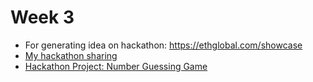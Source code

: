 # Week 3

- For generating idea on hackathon: https://ethglobal.com/showcase
- [My hackathon sharing](https://docs.google.com/presentation/d/1F95qCUHR3SylPMrSDV2MEQwxk-zfjDue5GY9WVEBWgQ/edit?usp=sharing)
- [Hackathon Project: Number Guessing Game](https://github.com/jimmychu0807/pse-core-hackathon)
